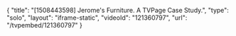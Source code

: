 {
    "title": "[1508443598] Jerome's Furniture. A TVPage Case Study.",
    "type": "solo",
    "layout": "iframe-static",
    "videoId": "121360797",
    "url": "\/tvpembed\/121360797"
}